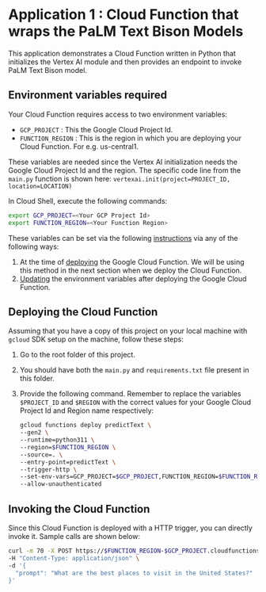 # Application 1 : Cloud Function that wraps the PaLM Text Bison Models

This application demonstrates a Cloud Function written in Python that initializes the Vertex AI module and then provides an endpoint to invoke PaLM Text Bison model.

## Environment variables required

Your Cloud Function requires access to two environment variables:

- `GCP_PROJECT` : This the Google Cloud Project Id.
- `FUNCTION_REGION` : This is the region in which you are deploying your Cloud Function. For e.g. us-central1.

These variables are needed since the Vertex AI initialization needs the Google Cloud Project Id and the region. The specific code line from the `main.py` function is shown here:
`vertexai.init(project=PROJECT_ID, location=LOCATION)`

In Cloud Shell, execute the following commands:
```bash
export GCP_PROJECT=<Your GCP Project Id>
export FUNCTION_REGION=<Your Function Region> 
```

These variables can be set via the following [instructions](https://cloud.google.com/functions/docs/configuring/env-var) via any of the following ways:

1. At the time of [deploying](https://cloud.google.com/functions/docs/configuring/env-var#setting_runtime_environment_variables) the Google Cloud Function. We will be using this method in the next section when we deploy the Cloud Function.
2. [Updating](https://cloud.google.com/functions/docs/configuring/env-var#updating_runtime_environment_variables) the environment variables after deploying the Google Cloud Function.

## Deploying the Cloud Function

Assuming that you have a copy of this project on your local machine with `gcloud` SDK setup on the machine, follow these steps:

1. Go to the root folder of this project.
2. You should have both the `main.py` and `requirements.txt` file present in this folder.
3. Provide the following command. Remember to replace the variables `$PROJECT_ID` and `$REGION` with the correct values for your Google Cloud Project Id and Region name respectively:

   ```bash
   gcloud functions deploy predictText \
   --gen2 \
   --runtime=python311 \
   --region=$FUNCTION_REGION \
   --source=. \
   --entry-point=predictText \
   --trigger-http \
   --set-env-vars=GCP_PROJECT=$GCP_PROJECT,FUNCTION_REGION=$FUNCTION_REGION \
   --allow-unauthenticated
   ```

## Invoking the Cloud Function

Since this Cloud Function is deployed with a HTTP trigger, you can directly invoke it. Sample calls are shown below:

```bash
curl -m 70 -X POST https://$FUNCTION_REGION-$GCP_PROJECT.cloudfunctions.net/predictText \
-H "Content-Type: application/json" \
-d '{
  "prompt": "What are the best places to visit in the United States?"
}'
```
